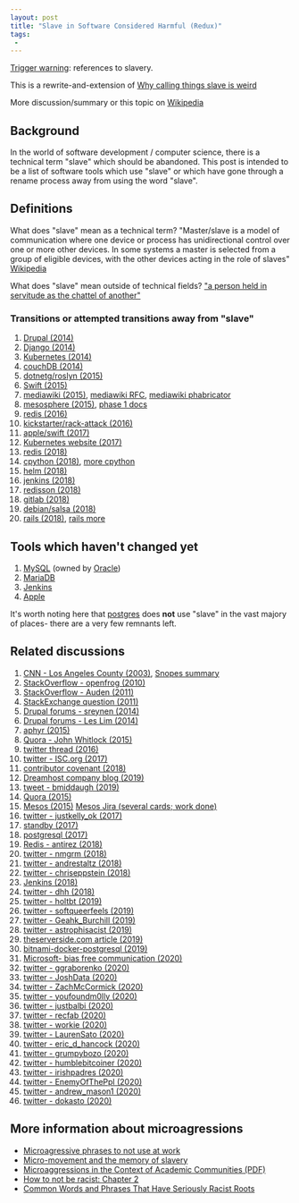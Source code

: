 ```yaml
---
layout: post
title: "Slave in Software Considered Harmful (Redux)"
tags:
 -
---
```


[Trigger warning](https://www.oxfordsu.org/resourcehub/guidetotriggerwarnings/): references to slavery. 

This is a rewrite-and-extension of [Why calling things slave is weird](http://compwron.github.io/2015/05/26/why-calling-things-slave-is-weird.html)

More discussion/summary or this topic on [Wikipedia](https://en.wikipedia.org/wiki/Master/slave_(technology))

## Background

In the world of software development / computer science, there is a technical term "slave" which should be abandoned. This post is intended to be a list of software tools which use "slave" or which have gone through a rename process away from using the word "slave".

## Definitions

What does "slave" mean as a technical term? "Master/slave is a model of communication where one device or process has unidirectional control over one or more other devices. In some systems a master is selected from a group of eligible devices, with the other devices acting in the role of slaves" [Wikipedia](https://en.wikipedia.org/wiki/Master/slave_(technology))

What does "slave" mean outside of technical fields? ["a person held in servitude as the chattel of another"](https://www.merriam-webster.com/dictionary/slave)


### Transitions or attempted transitions away from "slave"

1. [Drupal (2014)](https://www.drupal.org/node/2275877)
1. [Django (2014)](https://github.com/django/django/pull/2692) 
1. [Kubernetes (2014)](https://github.com/kubernetes/kubernetes/issues/1111)
1. [couchDB (2014)](https://issues.apache.org/jira/browse/COUCHDB-2248)
1. [dotnetg/roslyn (2015)](https://github.com/dotnet/roslyn/pull/3507)
1. [Swift (2015)](https://github.com/apple/swift/pull/165)
1. [mediawiki (2015)](https://lists.wikimedia.org/pipermail/wikitech-l/2016-September/086450.html), [mediawiki RFC](https://www.mediawiki.org/wiki/Requests_for_comment/Master-slave_datacenter_strategy_for_MediaWiki), [mediawiki phabricator](https://phabricator.wikimedia.org/T88666) 
1. [mesosphere (2015)](https://docs.google.com/document/d/1P8_4wdk29I6NoVTjbFkRl05-tfxV9PY4WLoRNvExupM/edit#heading=h.9g7fqjh6652v), [phase 1 docs](https://issues.apache.org/jira/browse/MESOS-3783)
1. [redis (2016)](https://github.com/antirez/redis/issues/3185)
1. [kickstarter/rack-attack (2016)](https://github.com/kickstarter/rack-attack/pull/181)
1. [apple/swift (2017)](https://github.com/apple/swift/pull/11687)
1. [Kubernetes website (2017)](https://github.com/kubernetes/website/issues/6525)
1. [redis (2018)](https://github.com/antirez/redis/issues/5335)
1. [cpython (2018)](https://github.com/python/cpython/pull/9099), [more cpython](https://github.com/python/cpython/pull/9101)
1. [helm (2018)](https://github.com/helm/helm/pull/3458)
1. [jenkins (2018)](https://github.com/jenkinsci/jenkins/pull/3304)
1. [redisson (2018)](https://github.com/redisson/redisson/issues/1629)
1. [gitlab (2018)](https://gitlab.com/gitlab-org/gitlab-foss/-/issues/42751)
1. [debian/salsa (2018)](https://salsa.debian.org/salsa/support/-/issues/48)
1. [rails (2018)](https://github.com/rails/rails/issues/33677), [rails more](https://github.com/rails/rails/pull/33681)


## Tools which haven't changed yet

1. [MySQL](https://github.com/search?q=org%3Amysql+slave&type=Code) (owned by [Oracle](https://www.oracle.com/))
1. [MariaDB](https://github.com/search?q=org%3AMariaDB+slave&type=Code)
1. [Jenkins](https://github.com/search?q=org%3Ajenkinsci+slave&type=Code)
1. [Apple](https://github.com/search?q=org%3Aapple+slave&type=Code)

It's worth noting here that [postgres](https://github.com/search?p=2&q=org%3Apostgres+slave&type=Code) does **not** use "slave" in the vast majory of places- there are a very few remnants left.


## Related discussions

1. [CNN - Los Angeles County (2003)](http://www.cnn.com/2003/TECH/ptech/11/26/master.term.reut/), [Snopes summary](https://www.snopes.com/fact-check/masterslave/)
1. [StackOverflow - openfrog (2010)](https://stackoverflow.com/questions/2013785/alternative-to-master-and-slave-in-entity-relationship)
1. [StackOverflow - Auden (2011)](http://stackoverflow.com/a/7100211)
1. [StackExchange question (2011)](https://programmers.stackexchange.com/questions/108035/master-slave-politically-correct-version)
1. [Drupal forums - sreynen (2014)](https://www.drupal.org/node/2275877#comment-8843617)
1. [Drupal forums - Les Lim (2014)](https://www.drupal.org/node/2275877#comment-8831871)
1. [aphyr (2015)](https://aphyr.com/posts/326-call-me-maybe-chronos)
1. [Quora - John Whitlock (2015)](https://www.quora.com/Are-there-widely-accepted-alternatives-to-master-slave-terminology-for-database-replication)
1. [twitter thread (2016)](https://twitter.com/compiledwrong/status/691081906675290112)
1. [twitter - ISC.org (2017)](https://twitter.com/ISCdotORG/status/942815837299253248)
1. [contributor covenant (2018)](https://github.com/ContributorCovenant/contributor_covenant/issues/569)
1. [Dreamhost company blog (2019)](https://www.dreamhost.com/blog/addressing-problematic-coding-terms-open-source-community/)
1. [tweet - bmiddaugh (2019)](https://twitter.com/bmiddaugh/status/1093229472483082240)
1. [Quora (2015)](https://www.quora.com/Are-there-widely-accepted-alternatives-to-master-slave-terminology-for-database-replication)
1. [Mesos (2015)](https://mail-archives.apache.org/mod_mbox/mesos-user/201506.mbox/%3CCA+-zrRJdXaCoBOnC21fqmHY5ysgEWHiHopkmZeUmnVhVm6oXdQ@mail.gmail.com%3E) [Mesos Jira (several cards; work done)](https://issues.apache.org/jira/browse/MESOS-1478)
1. [twitter - justkelly_ok (2017)](https://twitter.com/justkelly_ok/status/933011085594066944)
1. [standby (2017)](https://github.com/kenn/standby/issues/22)
1. [postgresql (2017)](https://www.postgresql.org/message-id/flat/20170801195924.GT1769%40tamriel.snowman.net#50333dae8b2f7a8414a0885119b058c8)
1. [Redis - antirez (2018)](http://antirez.com/news/122)
1. [twitter - nmgrm (2018)](https://twitter.com/nmgrm/status/1038790691529273345)
1. [twitter - andrestaltz (2018)](https://twitter.com/andrestaltz/status/1030200563802230786)
1. [twitter - chriseppstein (2018)](https://twitter.com/chriseppstein/status/991180452198141954)
1. [Jenkins (2018)](https://github.com/jenkinsci/configuration-as-code-plugin/issues/121)
1. [twitter - dhh (2018)](https://twitter.com/dhh/status/1032050325513940992)
1. [twitter - holtbt (2019)](https://twitter.com/holtbt/status/1035957101766443008)
1. [twitter - softqueerfeels (2019)](https://twitter.com/softqueerfeels/status/1204937312574066689)
1. [twitter - Geahk_Burchill (2019)](https://twitter.com/Geahk_Burchill/status/1192262719308566528)
1. [twitter - astrophisacist (2019)](https://twitter.com/astrophisacist/status/1178408022424449024)
1. [theserverside.com article (2019)](https://www.theserverside.com/opinion/Master-slave-terminology-alternatives-you-can-use-right-now)
1. [bitnami-docker-postgresql (2019)](https://github.com/bitnami/bitnami-docker-postgresql/issues/175)
1. [Microsoft- bias free communication (2020)](https://docs.microsoft.com/en-us/style-guide/bias-free-communication) 
1. [twitter - ggraborenko (2020)](https://twitter.com/ggraborenko/status/1265821103408078850)
1. [twitter - JoshData (2020)](https://twitter.com/JoshData/status/1265728459743117314)
1. [twitter - ZachMcCormick (2020)](https://twitter.com/ZachMcCormick/status/1265472679894753282)
1. [twitter - youfoundm0lly (2020)](https://twitter.com/youfoundm0lly/status/1260664632563335173)
1. [twitter - justbalbi (2020)](https://twitter.com/justbalbi/status/1255626170609160195)
1. [twitter - recfab (2020)](https://twitter.com/recfab/status/1253094191816519680)
1. [twitter - workie (2020)](https://twitter.com/workie/status/1250880886024761345)
1. [twitter - LaurenSato (2020)](https://twitter.com/LaurenSato/status/1231795445606649856)
1. [twitter - eric_d_hancock (2020)](https://twitter.com/eric_d_hancock/status/1226120388742127616)
1. [twitter - grumpybozo (2020)](https://twitter.com/grumpybozo/status/1220008116869312512)
1. [twitter - humblebitcoiner (2020)](https://twitter.com/humblebitcoiner/status/1205975617042173952)
1. [twitter - irishpadres (2020)](https://twitter.com/irishpadres/status/1267889257185636352)
1. [twitter - EnemyOfThePpl (2020)](https://twitter.com/EnemyOfThePpl/status/1266420047645310976)
1. [twitter - andrew_mason1 (2020)](https://twitter.com/andrew_mason1/status/1265412015125925890)
1. [twitter - dokasto (2020)](https://twitter.com/dokasto/status/1268121379469234177)



## More information about microagressions

- [Microagressive phrases to not use at work](https://www.ibmadison.com/In-Business-Madison/December-2019/10-common-phrases-and-a-few-extras-that-no-one-should-say-at-work/)
- [Micro-movement and the memory of slavery](https://blogs.lse.ac.uk/humanrights/2015/08/24/micro-movement-and-the-memory-of-slavery/)
- [Microaggressions in the Context of Academic Communities (PDF)](https://digitalcommons.law.seattleu.edu/cgi/viewcontent.cgi?article=1692&context=sjsj)
- [How to not be racist: Chapter 2](https://www.michigandaily.com/section/mic/how-not-be-racist-chapter-2)
- [Common Words and Phrases That Have Seriously Racist Roots](https://archive.attn.com/stories/6951/common-words-and-phrases-that-are-racist)

